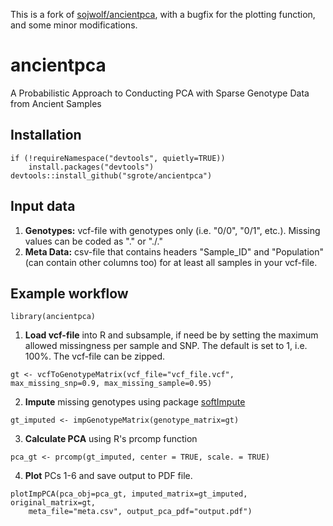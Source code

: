 This is a fork of [sojwolf/ancientpca](https://github.com/sojwolf/ancientpca), with a bugfix for the plotting function, and some minor modifications.

# ancientpca

A Probabilistic Approach to Conducting PCA with Sparse Genotype Data from Ancient Samples

## Installation

```
if (!requireNamespace("devtools", quietly=TRUE))
    install.packages("devtools")
devtools::install_github("sgrote/ancientpca")
```

## Input data

1. **Genotypes:** vcf-file with genotypes only (i.e. "0/0", "0/1", etc.). Missing values can be coded as "." or "./."
2. **Meta Data:** csv-file that contains headers "Sample_ID" and "Population" (can contain other columns too) for at least all samples in your vcf-file.


## Example workflow

```
library(ancientpca)
```

1. **Load vcf-file** into R and subsample, if need be by setting the maximum allowed missingness per sample and SNP. The default is set to 1, i.e. 100%. The vcf-file can be zipped.

```
gt <- vcfToGenotypeMatrix(vcf_file="vcf_file.vcf", max_missing_snp=0.9, max_missing_sample=0.95)
```

2. **Impute** missing genotypes using package [softImpute](https://web.stanford.edu/~hastie/swData/softImpute/vignette.html)

```
gt_imputed <- impGenotypeMatrix(genotype_matrix=gt)
```

3. **Calculate PCA** using R's prcomp function

```
pca_gt <- prcomp(gt_imputed, center = TRUE, scale. = TRUE)
```

4. **Plot** PCs 1-6 and save output to PDF file.

```
plotImpPCA(pca_obj=pca_gt, imputed_matrix=gt_imputed, original_matrix=gt, 
    meta_file="meta.csv", output_pca_pdf="output.pdf")
```
